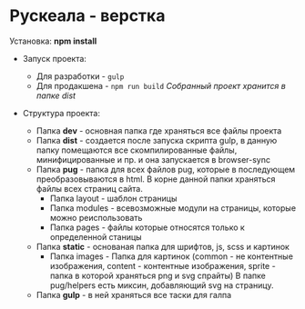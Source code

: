 # Рускеала - верстка

Установка:
**npm install**

* Запуск проекта:
    * Для разработки - `gulp`
    * Для продакшена - `npm run build`
_Собранный проект хранится в папке dist_

* Структура проекта:
   - Папка **dev** - основная папка где храняться все файлы проекта
   - Папка **dist** - создается после запуска скрипта gulp, в данную папку помещаются все скомпилированные файлы, минифицированные и пр. и она запускается в browser-sync
   - Папка **pug** - папка для всех файлов pug, которые в последующем преобразовываются в html. В корне данной папки храняться файлы всех страниц сайта. 
       - Папка layout - шаблон страницы
       - Папка modules - всевозможные модули на страницы,  которые можно реиспользовать
       - Папка pages - файлы которые относятся только к определенной станицы
   - Папка **static** - основаная папка для шрифтов, js, scss и картинок
        - Папка images - Папка для картинок (common - не контентные изображения, content - контентные изображения, sprite - папка в которой храняться png и svg спрайты) В папке pug/helpers есть миксин, добавляющий svg на страницу.
   - Папка **gulp** - в ней храняться все таски для галпа
            
